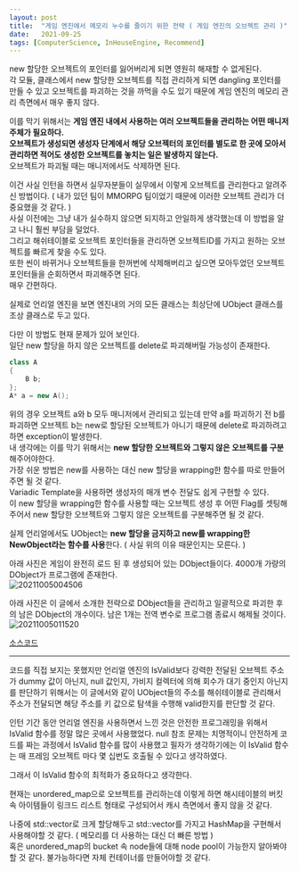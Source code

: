 ```yaml
---
layout: post
title:  "게임 엔진에서 메모리 누수를 줄이기 위한 전략 ( 게임 엔진의 오브젝트 관리 )"
date:   2021-09-25
tags: [ComputerScience, InHouseEngine, Recommend]
---
```


new 할당한 오브젝트의 포인터를 잃어버리게 되면 영원히 해재할 수 없게된다.      
각 모듈, 클래스에서 new 할당한 오브젝트를 직접 관리하게 되면 dangling 포인터를 만들 수 있고 오브젝트를 파괴하는 것을 까먹을 수도 있기 때문에 게임 엔진의 메모리 관리 측면에서 매우 좋지 않다.           

이를 막기 위해서는 **게임 엔진 내에서 사용하는 여러 오브젝트들을 관리하는 어떤 매니저 주체가 필요하다.**               
**오브젝트가 생성되면 생성자 단계에서 해당 오브젝터의 포인터를 별도로 한 곳에 모아서 관리하면 적어도 생성한 오브젝트를 놓치는 일은 발생하지 않는다.**                    
오브젝트가 파괴될 때는 매니저에서도 삭제하면 된다.      

이건 사실 인턴을 하면서 실무자분들이 실무에서 이렇게 오브젝트를 관리한다고 알려주신 방법이다. ( 내가 있던 팀이 MMORPG 팀이었기 때문에 이러한 오브젝트 관리가 더 중요했을 것 같다. )                    
사실 이전에는 그냥 내가 실수하지 않으면 되지하고 안일하게 생각했는데 이 방법을 알고 나니 훨씬 부담을 덜었다.     
그리고 해쉬테이블로 오브젝트 포인터들을 관리하면 오브젝트ID를 가지고 원하는 오브젝트를 빠르게 찾을 수도 있다.       
또한 씬이 바뀌거나 오브젝트들을 한꺼번에 삭제해버리고 싶으면 모아두었던 오브젝트 포인터들을 순회하면서 파괴해주면 된다.      
매우 간편하다.          

실제로 언리얼 엔진을 보면 엔진내의 거의 모든 클래스는 최상단에 UObject 클래스를 조상 클래스로 두고 있다.          

다만 이 방법도 현재 문제가 있어 보인다.       
일단 new 할당을 하지 않은 오브젝트를 delete로 파괴해버릴 가능성이 존재한다.         


```cpp
class A
{
    B b;
};
A* a = new A();
```

위의 경우 오브젝트 a와 b 모두 매니저에서 관리되고 있는데 만약 a를 파괴하기 전 b를 파괴하면 오브젝트 b는 new로 할당된 오브젝트가 아니기 때문에 delete로 파괴하려고 하면 exception이 발생한다.    
내 생각에는 이를 막기 위해서는 **new 할당한 오브젝트와 그렇지 않은 오브젝트를 구분**해주어야한다.        
가장 쉬운 방법은 new를 사용하는 대신 new 할당을 wrapping한 함수를 따로 만들어주면 될 것 같다.         
Variadic Template을 사용하면 생성자의 매개 변수 전달도 쉽게 구현할 수 있다.        
이 new 할당을 wrapping한 함수를 사용할 때는 오브젝트 생성 후 어떤 Flag를 셋팅해주어서 new 할당한 오브젝트와 그렇지 않은 오브젝트를 구분해주면 될 것 같다.           

실제 언리얼에서도 UObject는 **new 할당을 금지하고 new를 wrapping한 NewObject라는 함수를 사용**한다. ( 사실 위의 이유 때문인지는 모른다. )        

아래 사진은 게임이 완전히 로드 된 후 생성되어 있는 DObject들이다. 4000개 가량의 DObject가 프로그램에 존재한다.                    
![20211005004506](https://user-images.githubusercontent.com/33873804/135882466-70aef90a-07d0-4a0f-92ed-b9755e18e343.png)            

아래 사진은 이 글에서 소개한 전략으로 DObject들을 관리하고 일괄적으로 파괴한 후의 남은 DObject의 개수이다. 남은 1개는 전역 변수로 프로그램 종료시 해제될 것이다.           
![20211005011520](https://user-images.githubusercontent.com/33873804/135887352-78229b1a-f1ab-4508-8603-a6a77025a007.png)

[소스코드](https://github.com/SungJJinKang/DoomsEngine/tree/main/Doom3/Source/Core/DObject)       

-------------

코드를 직접 보지는 못했지만 언리얼 엔진의 IsValid보다 강력한 전달된 오브젝트 주소가 dummy 값이 아닌지, null 값인지, 가비지 컬렉터에 의해 회수가 대기 중인지 아닌지를 판단하기 위해서는 이 글에서와 같이 UObject들의 주소를 해쉬테이블로 관리해서 주소가 전달되면 해당 주소를 키 값으로 탐색을 수행해 valid한지를 판단할 것 같다.         

인턴 기간 동안 언리얼 엔진을 사용하면서 느낀 것은 안전한 프로그래밍을 위해서 IsValid 함수를 정말 많은 곳에서 사용했었다. null 참조 문제는 치명적이니 안전하게 코드를 짜는 과정에서 IsValid 함수를 많이 사용했고 필자가 생각하기에는 이 IsValid 함수는 매 프레임 오브젝트 마다 몇 십번도 호출될 수 있다고 생각하였다.          

그래서 이 IsValid 함수의 최적화가 중요하다고 생각한다.          

현재는 unordered_map으로 오브젝트를 관리하는데 이렇게 하면 해시테이블의 버킷 속 아이템들이 링크드 리스트 형태로 구성되어서 캐시 측면에서 좋지 않을 것 같다.            

나중에 std::vector로 크게 할당해두고 std::vector를 가지고 HashMap을 구현해서 사용해야할 것 같다. ( 메모리를 더 사용하는 대신 더 빠른 방법 )                       
혹은 unordered_map의 bucket 속 node들에 대해 node pool이 가능한지 알아봐야할 것 같다. 불가능하다면 자체 컨테이너를 만들어야할 것 같다.           


